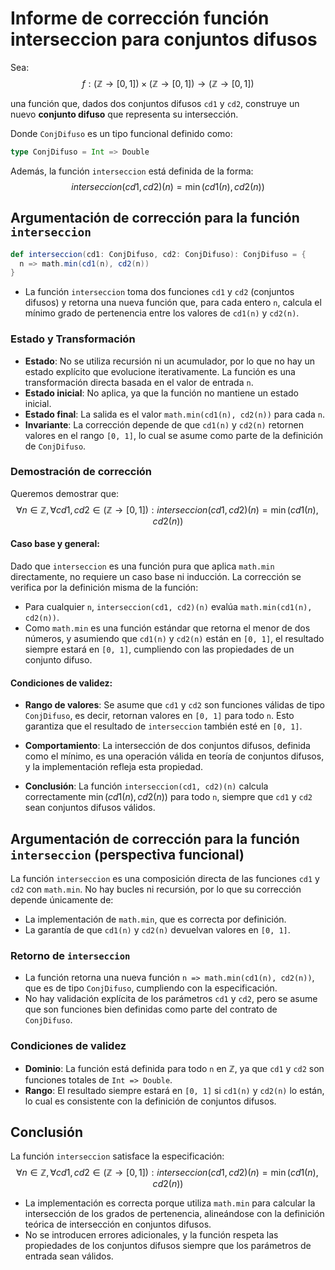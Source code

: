 # Informe de corrección función interseccion para conjuntos difusos



Sea: $$f: (\mathbb{Z} \to [0,1]) \times (\mathbb{Z} \to [0,1]) \to (\mathbb{Z} \to [0,1])$$

una función que, dados dos conjuntos difusos `cd1` y `cd2`, construye un nuevo **conjunto difuso** que representa su intersección.

Donde `ConjDifuso` es un tipo funcional definido como:
```scala
type ConjDifuso = Int => Double
```
Además, la función `interseccion` está definida de la forma:
$$
interseccion(cd1, cd2)(n) = \min(cd1(n), cd2(n))
$$

## Argumentación de corrección para la función `interseccion`

```scala
def interseccion(cd1: ConjDifuso, cd2: ConjDifuso): ConjDifuso = {
  n => math.min(cd1(n), cd2(n))
}
```

- La función `interseccion` toma dos funciones `cd1` y `cd2` (conjuntos difusos) y retorna una nueva función que, para cada entero `n`, calcula el mínimo grado de pertenencia entre los valores de `cd1(n)` y `cd2(n)`.

### Estado y Transformación

- **Estado**: No se utiliza recursión ni un acumulador, por lo que no hay un estado explícito que evolucione iterativamente. La función es una transformación directa basada en el valor de entrada `n`.
- **Estado inicial**: No aplica, ya que la función no mantiene un estado inicial.
- **Estado final**: La salida es el valor `math.min(cd1(n), cd2(n))` para cada `n`.
- **Invariante**: La corrección depende de que `cd1(n)` y `cd2(n)` retornen valores en el rango `[0, 1]`, lo cual se asume como parte de la definición de `ConjDifuso`.

### Demostración de corrección

Queremos demostrar que:
$$
\forall n \in \mathbb{Z}, \forall cd1, cd2 \in (\mathbb{Z} \to [0,1]) : interseccion(cd1, cd2)(n) = \min(cd1(n), cd2(n))
$$

#### Caso base y general:
Dado que `interseccion` es una función pura que aplica `math.min` directamente, no requiere un caso base ni inducción. La corrección se verifica por la definición misma de la función:
- Para cualquier `n`, `interseccion(cd1, cd2)(n)` evalúa `math.min(cd1(n), cd2(n))`.
- Como `math.min` es una función estándar que retorna el menor de dos números, y asumiendo que `cd1(n)` y `cd2(n)` están en `[0, 1]`, el resultado siempre estará en `[0, 1]`, cumpliendo con las propiedades de un conjunto difuso.

#### Condiciones de validez:
- **Rango de valores**: Se asume que `cd1` y `cd2` son funciones válidas de tipo `ConjDifuso`, es decir, retornan valores en `[0, 1]` para todo `n`. Esto garantiza que el resultado de `interseccion` también esté en `[0, 1]`.
- **Comportamiento**: La intersección de dos conjuntos difusos, definida como el mínimo, es una operación válida en teoría de conjuntos difusos, y la implementación refleja esta propiedad.

- **Conclusión**: La función `interseccion(cd1, cd2)(n)` calcula correctamente $\min(cd1(n), cd2(n))$ para todo `n`, siempre que `cd1` y `cd2` sean conjuntos difusos válidos.

## Argumentación de corrección para la función `interseccion` (perspectiva funcional)

La función `interseccion` es una composición directa de las funciones `cd1` y `cd2` con `math.min`. No hay bucles ni recursión, por lo que su corrección depende únicamente de:
- La implementación de `math.min`, que es correcta por definición.
- La garantía de que `cd1(n)` y `cd2(n)` devuelvan valores en `[0, 1]`.

### Retorno de `interseccion`
- La función retorna una nueva función `n => math.min(cd1(n), cd2(n))`, que es de tipo `ConjDifuso`, cumpliendo con la especificación.
- No hay validación explícita de los parámetros `cd1` y `cd2`, pero se asume que son funciones bien definidas como parte del contrato de `ConjDifuso`.

### Condiciones de validez
- **Dominio**: La función está definida para todo `n` en $\mathbb{Z}$, ya que `cd1` y `cd2` son funciones totales de `Int => Double`.
- **Rango**: El resultado siempre estará en `[0, 1]` si `cd1(n)` y `cd2(n)` lo están, lo cual es consistente con la definición de conjuntos difusos.

## Conclusión
La función `interseccion` satisface la especificación:
$$
\forall n \in \mathbb{Z}, \forall cd1, cd2 \in (\mathbb{Z} \to [0,1]) : interseccion(cd1, cd2)(n) = \min(cd1(n), cd2(n))
$$
- La implementación es correcta porque utiliza `math.min` para calcular la intersección de los grados de pertenencia, alineándose con la definición teórica de intersección en conjuntos difusos.
- No se introducen errores adicionales, y la función respeta las propiedades de los conjuntos difusos siempre que los parámetros de entrada sean válidos.